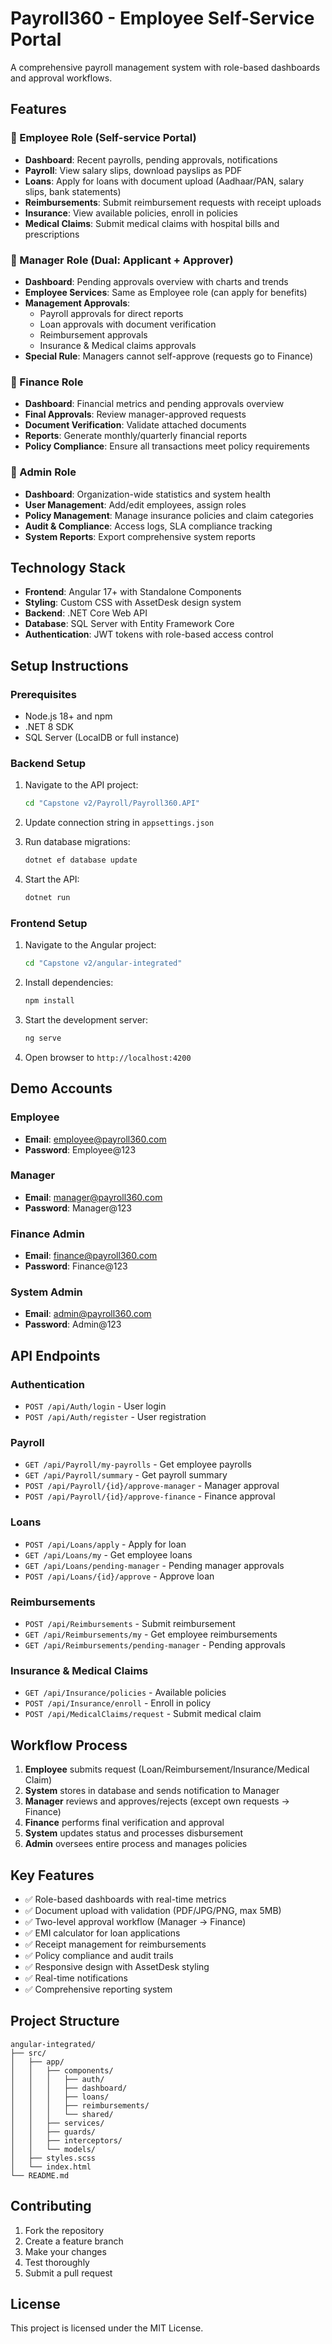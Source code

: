 # Payroll360 - Employee Self-Service Portal

A comprehensive payroll management system with role-based dashboards and approval workflows.

## Features

### 🔹 Employee Role (Self-service Portal)
- **Dashboard**: Recent payrolls, pending approvals, notifications
- **Payroll**: View salary slips, download payslips as PDF
- **Loans**: Apply for loans with document upload (Aadhaar/PAN, salary slips, bank statements)
- **Reimbursements**: Submit reimbursement requests with receipt uploads
- **Insurance**: View available policies, enroll in policies
- **Medical Claims**: Submit medical claims with hospital bills and prescriptions

### 🔹 Manager Role (Dual: Applicant + Approver)
- **Dashboard**: Pending approvals overview with charts and trends
- **Employee Services**: Same as Employee role (can apply for benefits)
- **Management Approvals**: 
  - Payroll approvals for direct reports
  - Loan approvals with document verification
  - Reimbursement approvals
  - Insurance & Medical claims approvals
- **Special Rule**: Managers cannot self-approve (requests go to Finance)

### 🔹 Finance Role
- **Dashboard**: Financial metrics and pending approvals overview
- **Final Approvals**: Review manager-approved requests
- **Document Verification**: Validate attached documents
- **Reports**: Generate monthly/quarterly financial reports
- **Policy Compliance**: Ensure all transactions meet policy requirements

### 🔹 Admin Role
- **Dashboard**: Organization-wide statistics and system health
- **User Management**: Add/edit employees, assign roles
- **Policy Management**: Manage insurance policies and claim categories
- **Audit & Compliance**: Access logs, SLA compliance tracking
- **System Reports**: Export comprehensive system reports

## Technology Stack

- **Frontend**: Angular 17+ with Standalone Components
- **Styling**: Custom CSS with AssetDesk design system
- **Backend**: .NET Core Web API
- **Database**: SQL Server with Entity Framework Core
- **Authentication**: JWT tokens with role-based access control

## Setup Instructions

### Prerequisites
- Node.js 18+ and npm
- .NET 8 SDK
- SQL Server (LocalDB or full instance)

### Backend Setup
1. Navigate to the API project:
   ```bash
   cd "Capstone v2/Payroll/Payroll360.API"
   ```

2. Update connection string in `appsettings.json`

3. Run database migrations:
   ```bash
   dotnet ef database update
   ```

4. Start the API:
   ```bash
   dotnet run
   ```

### Frontend Setup
1. Navigate to the Angular project:
   ```bash
   cd "Capstone v2/angular-integrated"
   ```

2. Install dependencies:
   ```bash
   npm install
   ```

3. Start the development server:
   ```bash
   ng serve
   ```

4. Open browser to `http://localhost:4200`

## Demo Accounts

### Employee
- **Email**: employee@payroll360.com
- **Password**: Employee@123

### Manager
- **Email**: manager@payroll360.com
- **Password**: Manager@123

### Finance Admin
- **Email**: finance@payroll360.com
- **Password**: Finance@123

### System Admin
- **Email**: admin@payroll360.com
- **Password**: Admin@123

## API Endpoints

### Authentication
- `POST /api/Auth/login` - User login
- `POST /api/Auth/register` - User registration

### Payroll
- `GET /api/Payroll/my-payrolls` - Get employee payrolls
- `GET /api/Payroll/summary` - Get payroll summary
- `POST /api/Payroll/{id}/approve-manager` - Manager approval
- `POST /api/Payroll/{id}/approve-finance` - Finance approval

### Loans
- `POST /api/Loans/apply` - Apply for loan
- `GET /api/Loans/my` - Get employee loans
- `GET /api/Loans/pending-manager` - Pending manager approvals
- `POST /api/Loans/{id}/approve` - Approve loan

### Reimbursements
- `POST /api/Reimbursements` - Submit reimbursement
- `GET /api/Reimbursements/my` - Get employee reimbursements
- `GET /api/Reimbursements/pending-manager` - Pending approvals

### Insurance & Medical Claims
- `GET /api/Insurance/policies` - Available policies
- `POST /api/Insurance/enroll` - Enroll in policy
- `POST /api/MedicalClaims/request` - Submit medical claim

## Workflow Process

1. **Employee** submits request (Loan/Reimbursement/Insurance/Medical Claim)
2. **System** stores in database and sends notification to Manager
3. **Manager** reviews and approves/rejects (except own requests → Finance)
4. **Finance** performs final verification and approval
5. **System** updates status and processes disbursement
6. **Admin** oversees entire process and manages policies

## Key Features

- ✅ Role-based dashboards with real-time metrics
- ✅ Document upload with validation (PDF/JPG/PNG, max 5MB)
- ✅ Two-level approval workflow (Manager → Finance)
- ✅ EMI calculator for loan applications
- ✅ Receipt management for reimbursements
- ✅ Policy compliance and audit trails
- ✅ Responsive design with AssetDesk styling
- ✅ Real-time notifications
- ✅ Comprehensive reporting system

## Project Structure

```
angular-integrated/
├── src/
│   ├── app/
│   │   ├── components/
│   │   │   ├── auth/
│   │   │   ├── dashboard/
│   │   │   ├── loans/
│   │   │   ├── reimbursements/
│   │   │   └── shared/
│   │   ├── services/
│   │   ├── guards/
│   │   ├── interceptors/
│   │   └── models/
│   ├── styles.scss
│   └── index.html
└── README.md
```

## Contributing

1. Fork the repository
2. Create a feature branch
3. Make your changes
4. Test thoroughly
5. Submit a pull request

## License

This project is licensed under the MIT License.